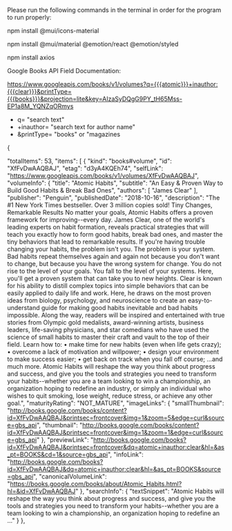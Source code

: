 Please run the following commands in the terminal in order for the program to run properly:

npm install @mui/icons-material

npm install @mui/material @emotion/react @emotion/styled

npm install axios

Google Books API Field Documentation:

https://www.googleapis.com/books/v1/volumes?q={{{atomic}}}+inauthor:{{{clear}}}&printType={{{books}}}&projection=lite&key=AIzaSyDQgG9PY_tH65Mss-EP1a8M_YQNZqORmys

* q= "search text"
* +inauthor= "search text for author name"
* &printType= "books" or "magazines


{
  <!-- "kind": "books#volumes", -->
  "totalItems": 53,
  "items": [
    {
      "kind": "books#volume",
      "id": "XfFvDwAAQBAJ",
      "etag": "d3yA4KQEh74",
      "selfLink": "https://www.googleapis.com/books/v1/volumes/XfFvDwAAQBAJ",
      "volumeInfo": {
        "title": "Atomic Habits",
        "subtitle": "An Easy & Proven Way to Build Good Habits & Break Bad Ones",
        "authors": [
          "James Clear"
        ],
        "publisher": "Penguin",
        "publishedDate": "2018-10-16",
        "description": "The #1 New York Times bestseller. Over 3 million copies sold! Tiny Changes, Remarkable Results No matter your goals, Atomic Habits offers a proven framework for improving--every day. James Clear, one of the world's leading experts on habit formation, reveals practical strategies that will teach you exactly how to form good habits, break bad ones, and master the tiny behaviors that lead to remarkable results. If you're having trouble changing your habits, the problem isn't you. The problem is your system. Bad habits repeat themselves again and again not because you don't want to change, but because you have the wrong system for change. You do not rise to the level of your goals. You fall to the level of your systems. Here, you'll get a proven system that can take you to new heights. Clear is known for his ability to distill complex topics into simple behaviors that can be easily applied to daily life and work. Here, he draws on the most proven ideas from biology, psychology, and neuroscience to create an easy-to-understand guide for making good habits inevitable and bad habits impossible. Along the way, readers will be inspired and entertained with true stories from Olympic gold medalists, award-winning artists, business leaders, life-saving physicians, and star comedians who have used the science of small habits to master their craft and vault to the top of their field. Learn how to: • make time for new habits (even when life gets crazy); • overcome a lack of motivation and willpower; • design your environment to make success easier; • get back on track when you fall off course; ...and much more. Atomic Habits will reshape the way you think about progress and success, and give you the tools and strategies you need to transform your habits--whether you are a team looking to win a championship, an organization hoping to redefine an industry, or simply an individual who wishes to quit smoking, lose weight, reduce stress, or achieve any other goal.",
        <!-- "readingModes": {
          "text": false,
          "image": false
        }, -->
        "maturityRating": "NOT_MATURE",
        <!-- "allowAnonLogging": false, -->
        <!-- "contentVersion": "0.9.0.0.preview.0", -->
        <!-- "panelizationSummary": {
          "containsEpubBubbles": false,
          "containsImageBubbles": false
        }, -->
        "imageLinks": {
          "smallThumbnail": "http://books.google.com/books/content?id=XfFvDwAAQBAJ&printsec=frontcover&img=1&zoom=5&edge=curl&source=gbs_api",
          "thumbnail": "http://books.google.com/books/content?id=XfFvDwAAQBAJ&printsec=frontcover&img=1&zoom=1&edge=curl&source=gbs_api"
        },
        "previewLink": "http://books.google.com/books?id=XfFvDwAAQBAJ&printsec=frontcover&dq=atomic+inauthor:clear&hl=&as_pt=BOOKS&cd=1&source=gbs_api",
        "infoLink": "http://books.google.com/books?id=XfFvDwAAQBAJ&dq=atomic+inauthor:clear&hl=&as_pt=BOOKS&source=gbs_api",
        "canonicalVolumeLink": "https://books.google.com/books/about/Atomic_Habits.html?hl=&id=XfFvDwAAQBAJ"
      },
      <!-- "saleInfo": {
        "country": "US"
      },
      "accessInfo": {
        "country": "US",
        "epub": {
          "isAvailable": false
        },
        "pdf": {
          "isAvailable": false
        },
        "accessViewStatus": "SAMPLE"
      }, -->
      "searchInfo": {
        "textSnippet": "Atomic Habits will reshape the way you think about progress and success, and give you the tools and strategies you need to transform your habits--whether you are a team looking to win a championship, an organization hoping to redefine an ..."
      }
    },